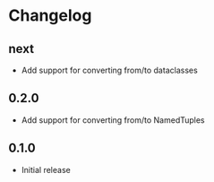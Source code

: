 Changelog
=========

## next

- Add support for converting from/to dataclasses

## 0.2.0

- Add support for converting from/to NamedTuples

## 0.1.0

- Initial release
